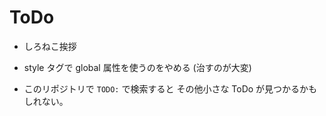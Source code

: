 # ToDo

- しろねこ挨拶
- style タグで global 属性を使うのをやめる (治すのが大変)

- このリポジトリで `TODO:` で検索すると その他小さな ToDo が見つかるかもしれない。
